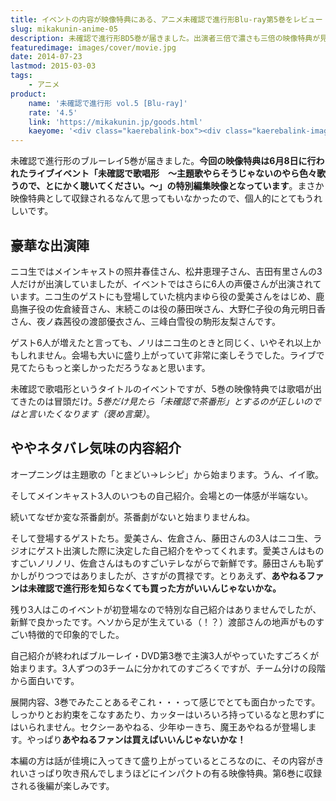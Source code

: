 ```yaml
---
title: イベントの内容が映像特典にある、アニメ未確認で進行形Blu-ray第5巻をレビュー
slug: mikakunin-anime-05
description: 未確認で進行形BD5巻が届きました。出演者三倍で濃さも三倍の映像特典が見どころです。映像特典は6月8日に行われた「未確認で歌唱形」というイベントの特別編集映像が収録されており、非常に見応えのある内容となっています。
featuredimage: images/cover/movie.jpg
date: 2014-07-23
lastmod: 2015-03-03
tags: 
    - アニメ
product:
    name: '未確認で進行形 vol.5 [Blu-ray]'
    rate: '4.5'
    link: 'https://mikakunin.jp/goods.html'
    kaeyome: '<div class="kaerebalink-box"><div class="kaerebalink-image"><a href="https://www.amazon.co.jp/exec/obidos/ASIN/B00HRQJSTY/illusionspace-22/ref=nosim/" rel="nofollow" target="_blank"><img src="https://ecx.images-amazon.com/images/I/51yTyyTuHrL._SL160_.jpg" style="border: none;" /></a></div><div class="kaerebalink-info"><div class="kaerebalink-name"><a href="https://www.amazon.co.jp/exec/obidos/ASIN/B00HRQJSTY/illusionspace-22/ref=nosim/" rel="nofollow" target="_blank">未確認で進行形 vol.5 (初回生産限定版) [Blu-ray]</a><div class="kaerebalink-powered-date">posted with <a href="https://kaereba.com" rel="nofollow" target="_blank">カエレバ</a></div></div><div class="kaerebalink-detail">照井春佳 東宝 2014-07-16    </div><div class="kaerebalink-link1"><div class="shoplinkamazon"><a href="https://www.amazon.co.jp/gp/search?keywords=%96%A2%8Am%94F%82%C5%90i%8Ds%8C%60%20vol.5%20Blu-ray&__mk_ja_JP=%83J%83%5E%83J%83i&tag=illusionspace-22" rel="nofollow" target="_blank" title="アマゾン" >Amazonで購入</a></div><div class="shoplinkrakuten"><a href="https://hb.afl.rakuten.co.jp/hgc/0e95387f.f2aef20d.0e953880.25e412bd/?pc=http%3A%2F%2Fsearch.rakuten.co.jp%2Fsearch%2Fmall%2F%25E6%259C%25AA%25E7%25A2%25BA%25E8%25AA%258D%25E3%2581%25A7%25E9%2580%25B2%25E8%25A1%258C%25E5%25BD%25A2%2520vol.5%2520Blu-ray%2F-%2Ff.1-p.1-s.1-sf.0-st.A-v.2%3Fx%3D0%26scid%3Daf_ich_link_urltxt%26m%3Dhttp%3A%2F%2Fm.rakuten.co.jp%2F" rel="nofollow" target="_blank" title="楽天市場" >楽天市場で購入</a></div></div></div><div class="booklink-footer" style="clear: left"></div></div>'
---
```


未確認で進行形のブルーレイ5巻が届きました。<strong>今回の映像特典は6月8日に行われたライブイベント「未確認で歌唱形　〜主題歌やらそうじゃないのやら色々歌うので、とにかく聴いてください。〜」の特別編集映像となっています</strong>。まさか映像特典として収録されるなんて思ってもいなかったので、個人的にとてもうれしいです。

## 豪華な出演陣

ニコ生ではメインキャストの照井春佳さん、松井恵理子さん、吉田有里さんの3人だけが出演していましたが、イベントではさらに6人の声優さんが出演されています。ニコ生のゲストにも登場していた桃内まゆら役の愛美さんをはじめ、鹿島撫子役の佐倉綾音さん、末続このは役の藤田咲さん、大野仁子役の角元明日香さん、夜ノ森茜役の渡部優衣さん、三峰白雪役の駒形友梨さんです。

ゲスト6人が増えたと言っても、ノリはニコ生のときと同じく、いやそれ以上かもしれません。会場も大いに盛り上がっていて非常に楽しそうでした。ライブで見てたらもっと楽しかっただろうなぁと思います。

未確認で歌唱形というタイトルのイベントですが、5巻の映像特典では歌唱が出てきたのは冒頭だけ。<em>5巻だけ見たら「未確認で茶番形」とするのが正しいのではと言いたくなります（褒め言葉）</em>。

## ややネタバレ気味の内容紹介


オープニングは主題歌の「とまどい→レシピ」から始まります。うん、イイ歌。

そしてメインキャスト3人のいつもの自己紹介。会場との一体感が半端ない。

続いてなぜか変な茶番劇が。茶番劇がないと始まりませんね。

そして登場するゲストたち。愛美さん、佐倉さん、藤田さんの3人はニコ生、ラジオにゲスト出演した際に決定した自己紹介をやってくれます。愛美さんはものすごいノリノリ、佐倉さんはものすごいテレながらで新鮮です。藤田さんも恥ずかしがりつつではありましたが、さすがの貫禄です。とりあえず、<strong>あやねるファンは未確認で進行形を知らなくても買った方がいいんじゃないかな。</strong>

残り3人はこのイベントが初登場なので特別な自己紹介はありませんでしたが、新鮮で良かったです。ヘソから足が生えている（！？）渡部さんの地声がものすごい特徴的で印象的でした。

自己紹介が終わればブルーレイ・DVD第3巻で主演3人がやっていたすごろくが始まります。3人ずつの3チームに分かれてのすごろくですが、チーム分けの段階から面白いです。

展開内容、3巻でみたことあるぞこれ・・・って感じでとても面白かったです。しっかりとお約束をこなすあたり、カッターはいろいろ持っているなと思わずにはいられません。セクシーあやねる、少年ゆーきち、魔王あやねるが登場します。やっぱり<strong>あやねるファンは買えばいいんじゃないかな！</strong>

本編の方は話が佳境に入ってきて盛り上がっているところなのに、その内容がきれいさっぱり吹き飛んでしまうほどにインパクトの有る映像特典。第6巻に収録される後編が楽しみです。
